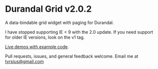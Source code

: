 Durandal Grid v2.0.2
=============

A data-bindable grid widget with paging for Durandal.

I have stopped supporting IE < 9 with the 2.0 update. If you need support for older IE versions, look on the v1 tag. 

[Live demos with example code](http://durandalgrid.tyrsius.com/).

Pull requests, issues, and general feedback welcome. Email me at tyrsius@gmail.com
